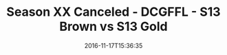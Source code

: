 ---
title: Season XX Canceled - DCGFFL - S13 Brown vs S13 Gold
teams-score:
- team: _teams/s13-brown.md
  score: 40
- team: _teams/s13-gold.md
  score: 27
mvp: S. Karson (Brown), A. Hines (Gold)
game-ball: M. Nocella (Brown), C. Melhauser (Gold)
season: 13
week:
date: '2016-11-17T15:36:35'
pageid: season-13-playoffs-november-13-2016-4812-vs-4816
---